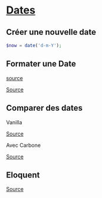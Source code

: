 # [Dates](readme.md)

## Créer une nouvelle date

```php
$now = date('d-m-Y');
```

## Formater une Date

[source](https://www.w3schools.com/php/func_date_date_format.asp)

[Source](https://www.php.net/manual/fr/function.date.php)

## Comparer des dates

Vanilla  

[Source](https://www.geeksforgeeks.org/comparing-two-dates-in-php/)

Avec Carbone  

[Source](https://www.laravelqa.com/how-to-compare-dates-in-laravel-using-carbon-123)

## Eloquent

[Source](https://laraveldaily.com/post/eloquent-date-filtering-wheredate-and-other-methods)
